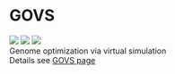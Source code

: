 # GOVS
<a href="https://www.r-project.org/" target="_blank"><img src="https://img.shields.io/badge/language-R-orange?style=plastic"></a>
<a href="https://cran.r-project.org/bin/windows/base/old/" target="_blank"><img src="https://img.shields.io/badge/R%20version-%3E%3D%203.6.0-orange?style=plastic"></a>
![](https://img.shields.io/badge/platform-Win%20%7C%20Linux%20%7C%20MacOS-lightgrey?style=plastic)<br/>
Genome optimization via virtual simulation <br/>
Details see [GOVS page](https://govs-pack.github.io/)
